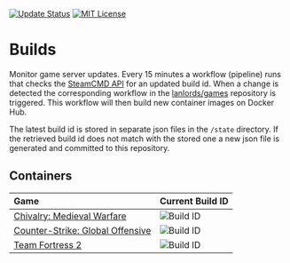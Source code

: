 [![Update Status](https://github.com/lanlords/builds/actions/workflows/update.yml/badge.svg)](https://github.com/lanlords/games/actions)
[![MIT License](https://img.shields.io/badge/license-MIT-blue.svg)](LICENSE)

# Builds

Monitor game server updates. Every 15 minutes a workflow (pipeline) runs that
checks the [SteamCMD API](https://www.steamcmd.net) for an updated build id.
When a change is detected the corresponding workflow in the
[lanlords/games](https://github.com/lanlords/games) repository is triggered.
This workflow will then build new container images on Docker Hub.

The latest build id is stored in separate json files in the `/state` directory.
If the retrieved build id does not match with the stored one a new json file is
generated and committed to this repository.

## Containers

| Game                | Current Build ID    |
|:--------------------|:--------------------|
| [Chivalry: Medieval Warfare](https://hub.docker.com/r/lanlords/cmw) | ![Build ID](https://img.shields.io/badge/dynamic/json?url=https%3A%2F%2Fapi.steamcmd.net%2Fv1%2Finfo%2F220070&query=%24.data.220070.depots.branches.public.buildid&label=build%20id)
| [Counter-Strike: Global Offensive](https://hub.docker.com/r/lanlords/csgo) | ![Build ID](https://img.shields.io/badge/dynamic/json?url=https%3A%2F%2Fapi.steamcmd.net%2Fv1%2Finfo%2F740&query=%24.data.740.depots.branches.public.buildid&label=build%20id)
| [Team Fortress 2](https://hub.docker.com/r/lanlords/tf2) | ![Build ID](https://img.shields.io/badge/dynamic/json?url=https%3A%2F%2Fapi.steamcmd.net%2Fv1%2Finfo%2F232250&query=%24.data.232250.depots.branches.public.buildid&label=build%20id)
